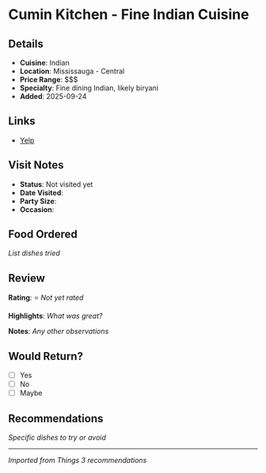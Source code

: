 # Cumin Kitchen - Fine Indian Cuisine

## Details
- **Cuisine**: Indian
- **Location**: Mississauga - Central
- **Price Range**: $$$
- **Specialty**: Fine dining Indian, likely biryani
- **Added**: 2025-09-24

## Links
- [Yelp](https://yelp.to/J1hCAA6pBB)

## Visit Notes
- **Status**: Not visited yet
- **Date Visited**:
- **Party Size**:
- **Occasion**:

## Food Ordered
*List dishes tried*

## Review
**Rating**: ⭐ *Not yet rated*

**Highlights**:
*What was great?*

**Notes**:
*Any other observations*

## Would Return?
- [ ] Yes
- [ ] No
- [ ] Maybe

## Recommendations
*Specific dishes to try or avoid*

---
*Imported from Things 3 recommendations*